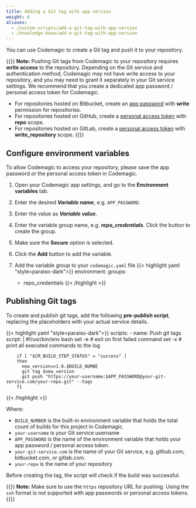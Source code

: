 ```yaml
---
title: Adding a Git tag with app version
weight: 6
aliases:
  - /custom-scripts/add-a-git-tag-with-app-version
  - /knowledge-base/add-a-git-tag-with-app-version
---
```


You can use Codemagic to create a Git tag and push it to your repository.

{{<notebox>}}
**Note:** Pushing Git tags from Codemagic to your repository requires **write access** to the repository. Depending on the Git service and authentication method, Codemagic may not have write access to your repository, and you may need to grant it separately in your Git service settings. We recommend that you create a dedicated app password / personal access token for Codemagic.

* For repositories hosted on Bitbucket, create an [app password](https://confluence.atlassian.com/bitbucket/app-passwords-828781300.html) with **write** permission for repositories.
* For repositories hosted on GitHub, create a [personal access token](https://help.github.com/en/articles/creating-a-personal-access-token-for-the-command-line) with **repo** scope.
* For repositories hosted on GitLab, create a [personal access token](https://docs.gitlab.com/ee/user/profile/personal_access_tokens.html) with **write_repository** scope.
{{</notebox>}}


## Configure environment variables

To allow Codemagic to access your repository, please save the app password or the personal access token in Codemagic.

1. Open your Codemagic app settings, and go to the **Environment variables** tab.
2. Enter the desired **_Variable name_**, e.g. `APP_PASSWORD`.
3. Enter the value as **_Variable value_**.
4. Enter the variable group name, e.g. **_repo_credentials_**. Click the button to create the group.
5. Make sure the **Secure** option is selected.
6. Click the **Add** button to add the variable.

7. Add the variable group to your `codemagic.yaml` file
{{< highlight yaml "style=paraiso-dark">}}
  environment:
    groups:
      - repo_credentials
{{< /highlight >}}


## Publishing Git tags

To create and publish git tags, add the following **pre-publish script**, replacing the placeholders with your actual service details.

{{< highlight yaml "style=paraiso-dark">}}
  scripts:
    - name: Push git tags
      script: | 
        #!/usr/bin/env bash
        set -e # exit on first failed command
        set -x # print all executed commands to the log

        if [ "$CM_BUILD_STEP_STATUS" = "success" ]
        then
          new_version=v1.0.$BUILD_NUMBE
          git tag $new_version
          git push "https://your-username:$APP_PASSWORD@your-git-service.com/your-repo.git" --tags
        fi
{{< /highlight >}}


  Where:

  * `BUILD_NUMBER` is the built-in environment variable that holds the total count of builds for this project in Codemagic.
  * `your-username` is your Git service username
  * `APP_PASSWORD` is the name of the environment variable that holds your app password / personal access token.
  * `your-git-service.com` is the name of your Git service, e.g. github.com, bitbucket.com, or gitlab.com.
  * `your-repo` is the name of your repository

  Before creating the tag, the script will check if the build was successful.

{{<notebox>}}
**Note:** Make sure to use the `https` repository URL for pushing. Using the `ssh` format is not supported with app passwords or personal access tokens.
{{</notebox>}}
